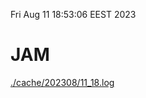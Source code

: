 Fri Aug 11 18:53:06 EEST 2023
# JAM
<a href='./cache/202308/11_18.log'>./cache/202308/11_18.log</a>
